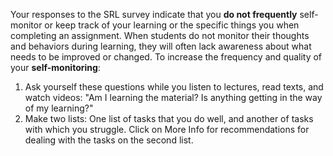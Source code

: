 Your responses to the SRL survey indicate that you **do not frequently** self-monitor or keep track of your learning or the specific things you when completing an assignment. When students do not monitor their thoughts and behaviors during learning, they will often lack awareness about what needs to be improved or changed. To increase the frequency and quality of your **self-monitoring**:   

1.	Ask yourself these questions while you listen to lectures, read texts, and watch videos: "Am I learning the material? Is anything getting in the way of my learning?"
2.	Make two lists: One list of tasks that you do well, and another of tasks with which you struggle. Click on More Info for recommendations for dealing with the tasks on the second list.

